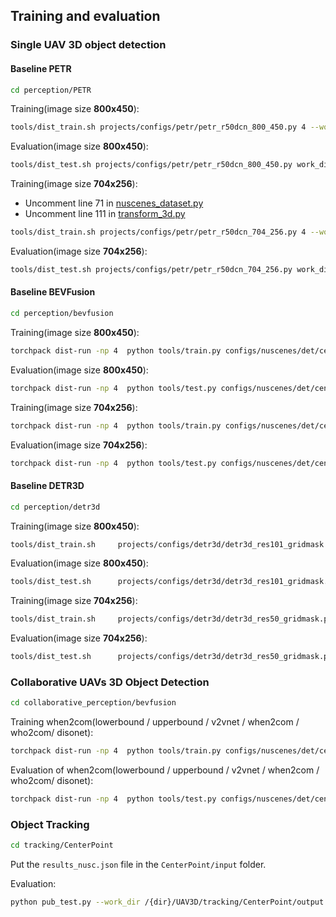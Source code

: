 ## Training and evaluation
### Single UAV 3D object detection
#### Baseline PETR
```bash
cd perception/PETR
```
Training(image size  <b>800x450</b>):
```bash
tools/dist_train.sh projects/configs/petr/petr_r50dcn_800_450.py 4 --work-dir work_dirs/petr_r50dcn/
```
Evaluation(image size  <b>800x450</b>):
```bash
tools/dist_test.sh projects/configs/petr/petr_r50dcn_800_450.py work_dirs/petr_r50dcn/latest.pth 4 --eval bbox
```

Training(image size <b>704x256</b>):

* Uncomment line 71 in [nuscenes_dataset.py](https://github.com/huiyegit/UAV3D/blob/main/perception/PETR/projects/mmdet3d_plugin/datasets/nuscenes_dataset.py)
* Uncomment line 111 in [transform_3d.py](https://github.com/huiyegit/UAV3D/blob/main/perception/PETR/projects/mmdet3d_plugin/datasets/pipelines/transform_3d.py)

```bash
tools/dist_train.sh projects/configs/petr/petr_r50dcn_704_256.py 4 --work-dir work_dirs/petr_r50dcn/
```

Evaluation(image size <b>704x256</b>):
```bash
tools/dist_test.sh projects/configs/petr/petr_r50dcn_704_256.py work_dirs/petr_r50dcn/latest.pth 4 --eval bbox
```
#### Baseline BEVFusion
```bash
cd perception/bevfusion
```
Training(image size  <b>800x450</b>):
```bash
torchpack dist-run -np 4  python tools/train.py configs/nuscenes/det/centerhead/lssfpn/camera/450x800/resnet/default.yaml    --run-dir runs/resnet101
```
Evaluation(image size  <b>800x450</b>):
```bash
torchpack dist-run -np 4  python tools/test.py configs/nuscenes/det/centerhead/lssfpn/camera/450x800/resnet/default.yaml   runs/resnet101/epoch_24.pth   --eval bbox
```


Training(image size <b>704x256</b>):
```bash
torchpack dist-run -np 4  python tools/train.py configs/nuscenes/det/centerhead/lssfpn/camera/256x704/resnet/default.yaml    --run-dir runs/resnet50
```
Evaluation(image size <b>704x256</b>):
```bash
torchpack dist-run -np 4  python tools/test.py configs/nuscenes/det/centerhead/lssfpn/camera/256x704/resnet/default.yaml   runs/resnet50/epoch_24.pth   --eval bbox
```
#### Baseline DETR3D
```bash
cd perception/detr3d
```
Training(image size  <b>800x450</b>):
```bash
tools/dist_train.sh     projects/configs/detr3d/detr3d_res101_gridmask.py   4  --work-dir      work_dirs/detr3d_res101_gridmask/
```
Evaluation(image size  <b>800x450</b>):
```bash
tools/dist_test.sh      projects/configs/detr3d/detr3d_res101_gridmask.py     work_dirs/detr3d_res101_gridmask/epoch_24.pth  4  --eval bbox
```
Training(image size <b>704x256</b>):
```bash
tools/dist_train.sh     projects/configs/detr3d/detr3d_res50_gridmask.py   4  --work-dir      work_dirs/detr3d_res50_gridmask/
```
Evaluation(image size <b>704x256</b>):
```bash
tools/dist_test.sh      projects/configs/detr3d/detr3d_res50_gridmask.py     work_dirs/detr3d_res50_gridmask/epoch_24.pth  4  --eval bbox
```


### Collaborative UAVs 3D Object Detection
```bash
cd collaborative_perception/bevfusion
```
Training when2com(lowerbound / upperbound / v2vnet / when2com / who2com/ disonet):
```bash
torchpack dist-run -np 4  python tools/train.py configs/nuscenes/det/centerhead/lssfpn/camera/256x704/swint/when2com/default.yaml --model.encoders.camera.backbone.init_cfg.checkpoint pretrained/swint-nuimages-pretrained.pth    --run-dir runs/when2com
```
Evaluation of when2com(lowerbound / upperbound / v2vnet / when2com / who2com/ disonet):
```bash
torchpack dist-run -np 4  python tools/test.py configs/nuscenes/det/centerhead/lssfpn/camera/256x704/swint/when2com/default.yaml    runs/when2com/epoch_24.pth   --eval bbox
```
### Object Tracking

```bash
cd tracking/CenterPoint
```
Put the `results_nusc.json` file in the  `CenterPoint/input` folder.

Evaluation:
```bash
python pub_test.py --work_dir /{dir}/UAV3D/tracking/CenterPoint/output  --checkpoint    /{dir}/UAV3D/tracking/CenterPoint/input/results_nusc.json 
```

